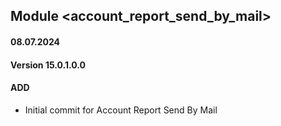 ## Module <account_report_send_by_mail>

#### 08.07.2024
#### Version 15.0.1.0.0
#### ADD
- Initial commit for Account Report Send By Mail
